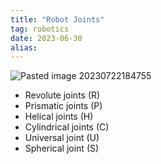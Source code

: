 ```yaml
---
title: "Robot Joints"
tag: robotics
date: 2023-06-30
alias:
---
```


![Pasted image 20230722184755](Robotics/attachments/Pasted%20image%2020230722184755.png)

- Revolute joints (R)
- Prismatic joints (P)
- Helical joints (H)
- Cylindrical joints (C)
- Universal joint (U)
- Spherical joint (S)